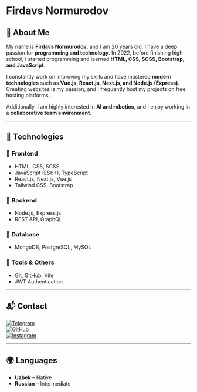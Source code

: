 # **Firdavs Normurodov**  

## 🌟 About Me  
My name is **Firdavs Normurodov**, and I am 20 years old. I have a deep passion for **programming and technology**. In 2022, before finishing high school, I started programming and learned **HTML, CSS, SCSS, Bootstrap, and JavaScript**.  

I constantly work on improving my skills and have mastered **modern technologies** such as **Vue.js, React.js, Next.js, and Node.js (Express)**.  
Creating websites is my passion, and I frequently host my projects on free hosting platforms.  

Additionally, I am highly interested in **AI and robotics**, and I enjoy working in a **collaborative team environment**.  

---

## 🚀 Technologies  

### 🔹 **Frontend**  
- HTML, CSS, SCSS  
- JavaScript (ES6+), TypeScript  
- React.js, Next.js, Vue.js  
- Tailwind CSS, Bootstrap  

### 🔹 **Backend**  
- Node.js, Express.js  
- REST API, GraphQL  

### 🔹 **Database**  
- MongoDB, PostgreSQL, MySQL  

### 🔹 **Tools & Others**  
- Git, GitHub, Vite  
- JWT Authentication  

---

## 📬 Contact  
[![Telegram](https://img.shields.io/badge/Telegram-2CA5E0?style=for-the-badge&logo=telegram&logoColor=white)](https://t.me/firdavs2407)  
[![GitHub](https://img.shields.io/badge/GitHub-181717?style=for-the-badge&logo=github&logoColor=white)](https://github.com/firdavs-normurodov)  
[![Instagram](https://img.shields.io/badge/Instagram-E4405F?style=for-the-badge&logo=instagram&logoColor=white)](https://www.instagram.com/magic_star0724/)  

---

## 🌍 Languages  
- **Uzbek** – Native  
- **Russian** – Intermediate  
